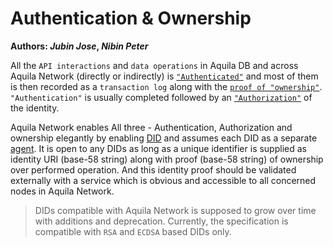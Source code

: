# Authentication & Ownership

**Authors:  *Jubin Jose*, *Nibin Peter***



All the `API interactions` and `data operations` in Aquila DB and across Aquila Network (directly or indirectly) is [`"Authenticated"`](https://en.wikipedia.org/wiki/Authentication) and most of them is then recorded as a `transaction log` along with the [`proof of "ownership"`](https://en.bitcoin.it/wiki/Proof_of_Ownership). `"Authentication"` is usually completed followed by an [`"Authorization"`](https://en.wikipedia.org/wiki/Authorization) of the identity.



Aquila Network enables All three - Authentication, Authorization and ownership elegantly by enabling [DID](https://en.wikipedia.org/wiki/Decentralized_identifiers) and assumes each DID as a separate [agent](https://en.wikipedia.org/wiki/Agent_(economics)). It is open to any DIDs as long as a unique identifier is supplied as identity URI (base-58 string) along with proof (base-58 string) of ownership over performed operation. And this identity proof should be validated externally with a service which is obvious and accessible to all concerned nodes in Aquila Network.



>  DIDs compatible with Aquila Network is supposed to grow over time with additions and deprecation. Currently, the specification is compatible with `RSA` and `ECDSA` based DIDs only.